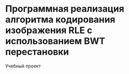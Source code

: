 # Программная реализация алгоритма кодирования изображения RLE с использованием BWT перестановки

Учебный проект
